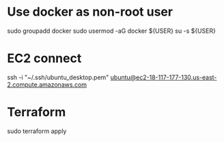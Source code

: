 # Use docker as non-root user
sudo groupadd docker
sudo usermod -aG docker ${USER}
su -s ${USER}


# EC2 connect
ssh -i "~/.ssh/ubuntu_desktop.pem" ubuntu@ec2-18-117-177-130.us-east-2.compute.amazonaws.com

# Terraform 
sudo terraform apply